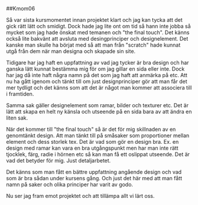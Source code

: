 ##Kmom06

Så var sista kursmomentet innan projektet klart och jag kan tycka att det gick rätt lätt och smidigt. Dock hade jag lite ont om tid så hann inte jobba så mycket som jag hade önskat med temanen och "the final touch". Det känns också lite bakvänt att avsluta med desingprinciper och designelement. Det kanske man skulle ha börjat med så att man från "scratch" hade kunnat utgå från dem när man designa och skapade sin site.

Tidigare har jag haft en uppfattning av vad jag tycker är bra design och har ganska lätt kunnat bestämma mig för om jag gillar en sida eller inte. Dock har jag då inte haft några namn på det som jag haft att anmärka på etc. Att nu ha gått igenom och tänkt till om just designprinciper gör att man får det mer tydligt och det känns som att det är något man kommer att associera till i framtiden.

Samma sak gäller designelement som ramar, bilder och texturer etc. Det är lätt att skapa en helt ny känsla och utseende på en sida bara av att ändra en liten sak.

När det kommer till "the final touch" så är det för mig skillnaden av en genomtänkt design. Att man tänkt till på småsaker som proportioner mellan element och dess storlek tex. Det är vad som gör en design bra. Ex. en design med ramar kan vara en bra utgångspunkt men har man inte rätt tjocklek, färg, radie i hörnen etc så kan man få ett oslippat utseende. Det är vad det betyder för mig. Just detaljarbetet.

Det känns som man fått en bättre uppfattning angående design och vad som är bra sådan under kursens gång. Och just det här med att man fått namn på saker och olika principer har varit av godo.

Nu ser jag fram emot projektet och att tillämpa allt vi lärt oss.
